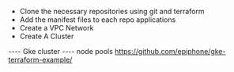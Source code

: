 - Clone the necessary repositories using git and terraform
- Add the manifest files to each repo applications 
- Create a VPC Network
- Create A Cluster

---- Gke cluster
---- node pools
https://github.com/epiphone/gke-terraform-example/